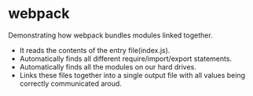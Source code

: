 # webpack

Demonstrating how webpack bundles modules linked together.

- It reads the contents of the entry file(index.js).
- Automatically finds all different require/import/export statements.
- Automatically finds all the modules on our hard drives.
- Links these files together into a single output file with all values being correctly communicated aroud.